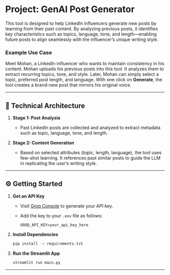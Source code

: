 

# Project: GenAI Post Generator

This tool is designed to help LinkedIn influencers generate new posts by learning from their past content. By analyzing previous posts, it identifies key characteristics such as topics, language, tone, and length—enabling future posts to align seamlessly with the influencer’s unique writing style.


### Example Use Case

Meet Mohan, a LinkedIn influencer who wants to maintain consistency in his content. Mohan uploads his previous posts into this tool. It analyzes them to extract recurring topics, tone, and style. Later, Mohan can simply select a topic, preferred post length, and language. With one click on **Generate**, the tool creates a brand-new post that mirrors his original voice.

---

## 🧠 Technical Architecture
1. **Stage 1: Post Analysis**

   * Past LinkedIn posts are collected and analyzed to extract metadata such as topic, language, tone, and length.

2. **Stage 2: Content Generation**

   * Based on selected attributes (topic, length, language), the tool uses few-shot learning. It references past similar posts to guide the LLM in replicating the user’s writing style.

---

## ⚙️ Getting Started

1. **Get an API Key**

   * Visit [Groq Console](https://console.groq.com/keys) to generate your API key.
   * Add the key to your `.env` file as follows:

     ```env
     GROQ_API_KEY=your_api_key_here
     ```

2. **Install Dependencies**

   ```bash
   pip install -r requirements.txt
   ```

3. **Run the Streamlit App**

   ```bash
   streamlit run main.py
   ```

---
